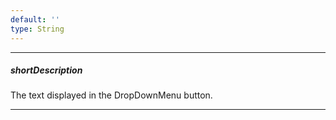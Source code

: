 ```yaml
---
default: ''
type: String
---
```

---
##### shortDescription
The text displayed in the DropDownMenu button.

---

